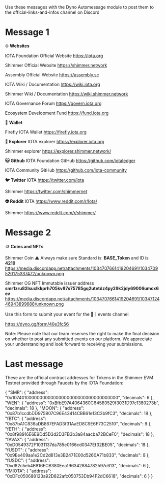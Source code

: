 Use these messages with the Dyno Automessage module to post them to the official-links-and-infos channel on Discord

# Message 1

🌐 **Websites**

IOTA Foundation Official Website
https://iota.org

Shimmer Official Website
https://shimmer.network

Assembly Official Website
https://assembly.sc

IOTA Wiki / Documentation
https://wiki.iota.org

Shimmer Wiki / Documentation
https://wiki.shimmer.network

IOTA Governance Forum 
https://govern.iota.org

Ecosystem Development Fund
https://fund.iota.org

👛 **Wallet**

Firefly IOTA Wallet
https://firefly.iota.org

**🔎 Explorer**
IOTA explorer
https://explorer.iota.org

Shimmer explorer
https://explorer.shimmer.network/

**🐱 Github**
IOTA Foundation GitHub
https://github.com/iotaledger

IOTA Community GitHub
https://github.com/iota-community

**🐦 Twitter**
IOTA
https://twitter.com/iota

Shimmer
https://twitter.com/shimmernet

**👽 Reddit**
IOTA
https://www.reddit.com/r/Iota/

Shimmer
https://www.reddit.com/r/shimmer/

# Message 2
🪙 **Coins and NFTs**

Shimmer Coin
⚠️ Always make sure Standard is: **BASE_Token** and ID is **4219**
https://media.discordapp.net/attachments/1034707661419204691/1034709520175337472/unknown.png

Shimmer OG NFT
Immutable issuer address
**smr1zru82lsuclkkprh705kv87s75785gq2utetdz4py29k2jdy69006umcx6ev**
https://media.discordapp.net/attachments/1034707661419204691/1034712446943899688/unknown.png


Use this form to submit your event for the 📅｜events channel

<https://dyno.gg/form/40e3fc56>

Note: Please note that our team reserves the right to make the final decision on whether to post any submitted events on our platform. We appreciate your understanding and look forward to receiving your submissions.

# Last message

These are the official contract addresses for Tokens in the Shimmer EVM Testnet provided through Faucets by the IOTA Foundation:

{
     "SMR": {
        "address": "0x1074010000000000000000000000000000000000",
        "decimals": 6
    },
    "WEN": {
        "address": "0xBfbE97A4064360C64580529f3031D97c1380273b",
        "decimals": 18
    },
    "MOON": {
        "address": "0x87b1ccdbDD975807C96E43414CBB61e13C2b9fC3",
        "decimals": 18
    },
    "fBTC": {
        "address": "0x87bA1C836aDB867EFAD3f31AaED8C9E6F73C2510",
        "decimals": 8
    },
    "fETH": {
        "address": "0x8f98916E6E9Dd5D3d2D3FB3b3a84aacba72BCeF0",
        "decimals": 18
    },
    "fAVAX": {
        "address": "0xD0549372F1031137da785e0166cd0347Ef32BE05",
        "decimals": 18
    },
    "fUSDT": {
        "address": "0x9Ee409aa1e2Cd2d813e3B2471E00d5260A71b833",
        "decimals": 6
    },
    "fUSDC": {
        "address": "0xd82c5eb4B816FCB380Eea196342884782597c613",
        "decimals": 6
    },
    "fMIOTA": {
        "address": "0xDFc050688123a92D822afc050753Db94F2dC6618",
        "decimals": 6
    }
}

